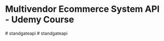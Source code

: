 # Multivendor Ecommerce System API - Udemy Course
#   s t a n d g a t e a p i  
 #   s t a n d g a t e a p i  
 